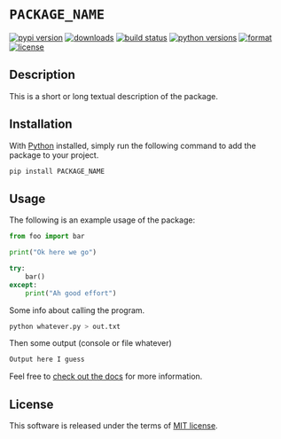 # `PACKAGE_NAME`

[![pypi version](https://img.shields.io/pypi/v/PACKAGE_NAME.svg?style=flat)](https://pypi.org/pypi/PACKAGE_NAME/)
[![downloads](https://img.shields.io/pypi/dw/PACKAGE_NAME.svg?style=flat)](https://pypi.org/pypi/PACKAGE_NAME/)
[![build status](https://github.com/dawsonbooth/PACKAGE_NAME/workflows/build/badge.svg)](https://github.com/dawsonbooth/PACKAGE_NAME/actions?workflow=build)
[![python versions](https://img.shields.io/pypi/pyversions/PACKAGE_NAME.svg?style=flat)](https://pypi.org/pypi/PACKAGE_NAME/)
[![format](https://img.shields.io/pypi/format/PACKAGE_NAME.svg?style=flat)](https://pypi.org/pypi/PACKAGE_NAME/)
[![license](https://img.shields.io/pypi/l/PACKAGE_NAME.svg?style=flat)](https://github.com/dawsonbooth/PACKAGE_NAME/blob/master/LICENSE)

## Description

This is a short or long textual description of the package.

## Installation

With [Python](https://www.python.org/downloads/) installed, simply run the following command to add the package to your project.

```bash
pip install PACKAGE_NAME
```

## Usage

The following is an example usage of the package:

```python
from foo import bar

print("Ok here we go")

try:
    bar()
except:
    print("Ah good effort")
```

Some info about calling the program.

```bash
python whatever.py > out.txt
```

Then some output (console or file whatever)

```txt
Output here I guess
```

Feel free to [check out the docs](https://dawsonbooth.github.io/PACKAGE_NAME/) for more information.

## License

This software is released under the terms of [MIT license](LICENSE).
